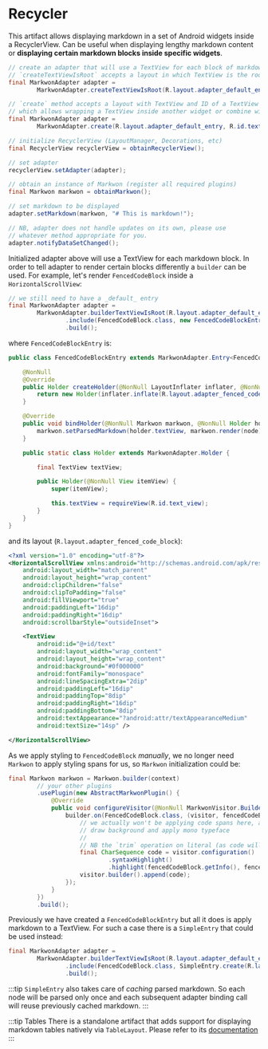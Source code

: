 # Recycler <Badge text="3.0.0" />

<MavenBadge4 :artifact="'recycler'" />

This artifact allows displaying markdown in a set of Android widgets
inside a RecyclerView. Can be useful when displaying lengthy markdown
content or **displaying certain markdown blocks inside specific widgets**.

```java
// create an adapter that will use a TextView for each block of markdown
// `createTextViewIsRoot` accepts a layout in which TextView is the root view
final MarkwonAdapter adapter = 
        MarkwonAdapter.createTextViewIsRoot(R.layout.adapter_default_entry);
```

```java
// `create` method accepts a layout with TextView and ID of a TextView
// which allows wrapping a TextView inside another widget or combine with other widgets
final MarkwonAdapter adapter = 
        MarkwonAdapter.create(R.layout.adapter_default_entry, R.id.text_view);

// initialize RecyclerView (LayoutManager, Decorations, etc)
final RecyclerView recyclerView = obtainRecyclerView();

// set adapter
recyclerView.setAdapter(adapter);

// obtain an instance of Markwon (register all required plugins)
final Markwon markwon = obtainMarkwon();

// set markdown to be displayed
adapter.setMarkdown(markwon, "# This is markdown!");

// NB, adapter does not handle updates on its own, please use
// whatever method appropriate for you.
adapter.notifyDataSetChanged();
```

Initialized adapter above will use a TextView for each markdown block.
In order to tell adapter to render certain blocks differently a `builder` can be used.
For example, let's render `FencedCodeBlock` inside a `HorizontalScrollView`:

```java
// we still need to have a _default_ entry
final MarkwonAdapter adapter =
        MarkwonAdapter.builderTextViewIsRoot(R.layout.adapter_default_entry)
                .include(FencedCodeBlock.class, new FencedCodeBlockEntry())
                .build();
```

where `FencedCodeBlockEntry` is:

```java
public class FencedCodeBlockEntry extends MarkwonAdapter.Entry<FencedCodeBlock, FencedCodeBlockEntry.Holder> {

    @NonNull
    @Override
    public Holder createHolder(@NonNull LayoutInflater inflater, @NonNull ViewGroup parent) {
        return new Holder(inflater.inflate(R.layout.adapter_fenced_code_block, parent, false));
    }

    @Override
    public void bindHolder(@NonNull Markwon markwon, @NonNull Holder holder, @NonNull FencedCodeBlock node) {
        markwon.setParsedMarkdown(holder.textView, markwon.render(node));
    }

    public static class Holder extends MarkwonAdapter.Holder {

        final TextView textView;

        public Holder(@NonNull View itemView) {
            super(itemView);

            this.textView = requireView(R.id.text_view);
        }
    }
}
```

and its layout (`R.layout.adapter_fenced_code_block`):

```xml
<?xml version="1.0" encoding="utf-8"?>
<HorizontalScrollView xmlns:android="http://schemas.android.com/apk/res/android"
    android:layout_width="match_parent"
    android:layout_height="wrap_content"
    android:clipChildren="false"
    android:clipToPadding="false"
    android:fillViewport="true"
    android:paddingLeft="16dip"
    android:paddingRight="16dip"
    android:scrollbarStyle="outsideInset">

    <TextView
        android:id="@+id/text"
        android:layout_width="wrap_content"
        android:layout_height="wrap_content"
        android:background="#0f000000"
        android:fontFamily="monospace"
        android:lineSpacingExtra="2dip"
        android:paddingLeft="16dip"
        android:paddingTop="8dip"
        android:paddingRight="16dip"
        android:paddingBottom="8dip"
        android:textAppearance="?android:attr/textAppearanceMedium"
        android:textSize="14sp" />

</HorizontalScrollView>
```

As we apply styling to `FencedCodeBlock` _manually_, we no longer need
`Markwon` to apply styling spans for us, so `Markwon` initialization could be:

```java
final Markwon markwon = Markwon.builder(context)
        // your other plugins
        .usePlugin(new AbstractMarkwonPlugin() {
            @Override
            public void configureVisitor(@NonNull MarkwonVisitor.Builder builder) {
                builder.on(FencedCodeBlock.class, (visitor, fencedCodeBlock) -> {
                    // we actually won't be applying code spans here, as our custom view will
                    // draw background and apply mono typeface
                    //
                    // NB the `trim` operation on literal (as code will have a new line at the end)
                    final CharSequence code = visitor.configuration()
                            .syntaxHighlight()
                            .highlight(fencedCodeBlock.getInfo(), fencedCodeBlock.getLiteral().trim());
                    visitor.builder().append(code);
                });
            }
        })
        .build();
```

Previously we have created a `FencedCodeBlockEntry` but all it does is apply markdown to a TextView.
For such a case there is a `SimpleEntry` that could be used instead:

```java
final MarkwonAdapter adapter =
        MarkwonAdapter.builderTextViewIsRoot(R.layout.adapter_default_entry)
                .include(FencedCodeBlock.class, SimpleEntry.create(R.layout.adapter_fenced_code_block, R.id.text_view))
                .build();
```

:::tip
`SimpleEntry` also takes care of _caching_ parsed markdown. So each node will be
parsed only once and each subsequent adapter binding call will reuse previously cached markdown.
:::

:::tip Tables
There is a standalone artifact that adds support for displaying markdown tables
natively via `TableLayout`. Please refer to its [documentation](/docs/v3/recycler-table/)
:::